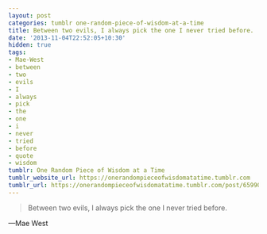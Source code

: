 ```yaml
---
layout: post
categories: tumblr one-random-piece-of-wisdom-at-a-time
title: Between two evils, I always pick the one I never tried before.
date: '2013-11-04T22:52:05+10:30'
hidden: true
tags:
- Mae-West
- between
- two
- evils
- I
- always
- pick
- the
- one
- i
- never
- tried
- before
- quote
- wisdom
tumblr: One Random Piece of Wisdom at a Time
tumblr_website_url: https://onerandompieceofwisdomatatime.tumblr.com
tumblr_url: https://onerandompieceofwisdomatatime.tumblr.com/post/65990192065/between-two-evils-i-always-pick-the-one-i-never
---
```

> Between two evils, I always pick the one I never tried before.

—Mae West
